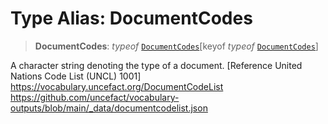 # Type Alias: DocumentCodes

> **DocumentCodes**: *typeof* [`DocumentCodes`](../variables/DocumentCodes.md)\[keyof *typeof* [`DocumentCodes`](../variables/DocumentCodes.md)\]

A character string denoting the type of a document. [Reference United Nations Code List (UNCL) 1001]
https://vocabulary.uncefact.org/DocumentCodeList
https://github.com/uncefact/vocabulary-outputs/blob/main/_data/documentcodelist.json
